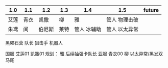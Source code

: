 | 1.0 | 1.1 | 1.2 | 1.3 | 1.4    | 1.5     | future |
| --- | --- | --- | --- | ------ | ------- | ------ |
| 艾莲  | 青衣  | 凯撒  | 柳   | 雅      | 管人 物理击破 |        |
| 朱鸢  | 间   | 伯尼斯 | 莱特  | 管人 冰辅助 | 管人 以太异常 |        |
黑曜石营 队长 狙击手 机器人

国服 艾莲01 凯撒01 规划： 雅 后续抽强卡队长
亚服 青衣00 柳 以太异常/黑发双马尾